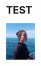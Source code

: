 # TEST

<a href="www.pagano.dev" target="blank"><img align="center" src="./me.png" height="100" /></a>
